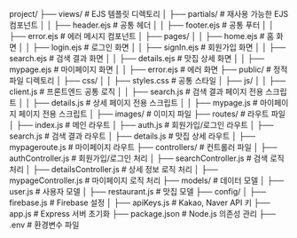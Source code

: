project/
├── views/                            # EJS 템플릿 디렉토리
│   ├── partials/                     # 재사용 가능한 EJS 컴포넌트
│   │   ├── header.ejs                # 공통 헤더
│   │   ├── footer.ejs                # 공통 푸터
│   │   ├── error.ejs                 # 에러 메시지 컴포넌트
│   ├── pages/
│   │   ├── home.ejs                  # 홈 화면
│   │   ├── login.ejs                 # 로그인 화면
│   │   ├── signIn.ejs                # 회원가입 화면
│   │   ├── search.ejs                # 검색 결과 화면
│   │   ├── details.ejs               # 맛집 상세 화면
│   │   ├── mypage.ejs                # 마이페이지 화면
│   │   ├── error.ejs                 # 에러 화면
├── public/                           # 정적 파일 디렉토리
│   ├── css/
│   │   ├── styles.css                # 공통 스타일
│   ├── js/
│   │   ├── client.js                 # 프론트엔드 공통 로직
│   │   ├── search.js                 # 검색 결과 페이지 전용 스크립트
│   │   ├── details.js                # 상세 페이지 전용 스크립트
│   │   ├── mypage.js                 # 마이페이지 페이지 전용 스크립트
│   ├── images/                       # 이미지 파일
├── routes/                           # 라우트 파일
│   ├── index.js                      # 메인 라우트
│   ├── auth.js                       # 회원가입/로그인 라우트
│   ├── search.js                     # 검색 결과 라우트
│   ├── details.js                    # 맛집 상세 라우트
│   ├── mypageroute.js                # 마이페이지 라우트
├── controllers/                      # 컨트롤러 파일
│   ├── authController.js             # 회원가입/로그인 처리
│   ├── searchController.js           # 검색 로직 처리
│   ├── detailsController.js          # 상세 정보 로직 처리
│   ├── mypageController.js           # 마이페이지 로직 처리
├── models/                           # 데이터 모델
│   ├── user.js                       # 사용자 모델
│   ├── restaurant.js                 # 맛집 모델
├── config/
│   ├── firebase.js                   # Firebase 설정
│   ├── apiKeys.js                    # Kakao, Naver API 키
├── app.js                            # Express 서버 초기화
├── package.json                      # Node.js 의존성 관리
├── .env                              # 환경변수 파일

